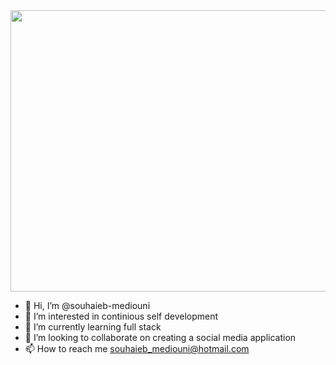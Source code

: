 <img src="https://user-images.githubusercontent.com/40064496/120735130-6c9e2300-c4c0-11eb-8346-94429163466a.gif" width="1000" height="450">

- 👋 Hi, I’m @souhaieb-mediouni
- 👀 I’m interested in continious self development                             
- 🌱 I’m currently learning full stack 
- 💞️ I’m looking to collaborate on creating a social media application 
- 📫 How to reach me souhaieb_mediouni@hotmail.com



<!---
souhaieb-med/souhaieb-med is a ✨ special ✨ repository because its `README.md` (this file) appears on your GitHub profile.
You can click the Preview link to take a look at your changes.
--->
